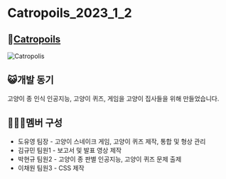 # Catropoils_2023_1_2

## 🔗[Catropoils](https://catropoils.netlify.app)
![Catropolis](https://github.com/young123e/Catropoils_2023_1_2/assets/93528188/04a25b5b-cae7-4d31-8c4c-55eb2ec6ff82)



## 😺개발 동기

고양이 종 인식 인공지능, 고양이 퀴즈, 게임을 고양이 집사들을 위해 만들었습니다.

## 🧑‍🤝‍🧑멤버 구성
* 도유영 팀장 - 고양이 스네이크 게임, 고양이 퀴즈 제작, 통합 및 형상 관리
* 김규민 팀원1 - 보고서 및 발표 영상 제작
* 박현규 팀원2 - 고양이 종 판별 인공지능, 고양이 퀴즈 문제 출제
* 이채원 팀원3 - CSS 제작
